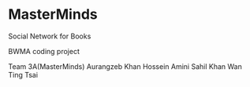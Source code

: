 # MasterMinds

Social Network for Books

BWMA coding project

Team 3A(MasterMinds)
Aurangzeb Khan
Hossein Amini
Sahil Khan
Wan Ting Tsai